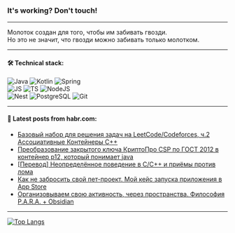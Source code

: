 ### It's working? Don't touch!

---
Молоток создан для того, чтобы им забивать гвозди. <br>
Но это не значит, что гвозди можно забивать только молотком.

---

#### 🛠️ Technical stack:

![Java](https://img.shields.io/badge/Java-informational?logo=Oracle&style=flat&logoColor=white&color=FF4500)
![Kotlin](https://img.shields.io/badge/Kotlin-informational?logo=Kotlin&style=flat&logoColor=white&color=774D97)
![Spring](https://img.shields.io/badge/SpringBoot-informational?logo=SpringBoot&style=flat&logoColor=white&color=6DB33F) <br>
![JS](https://img.shields.io/badge/JS-informational?logo=javaScript&style=flat&logoColor=black&color=F7Df1E)
![TS](https://img.shields.io/badge/TypeScript-informational?logo=typeScript&style=flat&logoColor=black&color=0667A8)
![NodeJS](https://img.shields.io/badge/NodeJS-informational?logo=node.js&style=flat&logoColor=white&color=70A760) <br>
![Nest](https://img.shields.io/badge/NestJS-informational?logo=NestJS&style=flat&logoColor=white&color=E0234E)
![PostgreSQL](https://img.shields.io/badge/PostgreSQL-informational?logo=PostgreSQL&style=flat&logoColor=white&color=DAA520)
![Git](https://img.shields.io/badge/Git-informational?logo=git&style=flat&logoColor=white&color=778899)

___

#### 💬 Latest posts from habr.com:

<!-- BLOG-POST-LIST:START -->
- [Базовый набор для решения задач на LeetCode/Codeforces, ч.2 Ассоциативные Контейнеры C++](https://habr.com/ru/articles/756026/?utm_source=habrahabr&utm_medium=rss&utm_campaign=756026)
- [Преобразование закрытого ключа КриптоПро CSP по ГОСТ 2012 в контейнер p12, который понимает java](https://habr.com/ru/articles/756020/?utm_source=habrahabr&utm_medium=rss&utm_campaign=756020)
- [[Перевод] Неопределённое поведение в C/C++ и приёмы против лома](https://habr.com/ru/articles/756000/?utm_source=habrahabr&utm_medium=rss&utm_campaign=756000)
- [Как не забросить свой пет-проект. Мой кейс запуска приложения в App Store](https://habr.com/ru/articles/755992/?utm_source=habrahabr&utm_medium=rss&utm_campaign=755992)
- [Организовываем свою активность, через пространства. Философия P.A.R.A. + Obsidian](https://habr.com/ru/articles/755982/?utm_source=habrahabr&utm_medium=rss&utm_campaign=755982)
<!-- BLOG-POST-LIST:END -->

---
[![Top Langs](https://github-readme-stats-git-master-advtsetting-gmailcom.vercel.app/api/top-langs/?username=zloylis&langs_count=10&hide_title=false&title_color=e6edf3&size_weight=0.5&count_weight=0.5&layout=compact&hide_border=true&theme=dracula)](https://github.com/zloylis)

<!-- ![GitHub stats](https://github-readme-stats-git-master-advtsetting-gmailcom.vercel.app/api?username=zloylis&show_icons=true&hide_border=true&theme=dracula&hide_title=true&include_all_commits=true&count_private=true&hide=contribs&hide_rank=true) -->
